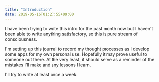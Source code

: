 ```yaml
---
title: "Introduction"
date: 2019-05-16T01:27:55+09:00
---
```


I have been trying to write this intro for the past month now but I haven't been able to write anything satisfactory, so this is pure stream of consciousness.

I'm setting up this journal to record my thought processes as I develop some apps for my own personal use. Hopefully it may prove useful to someone out there. At the very least, it should serve as a reminder of the mistakes I'll make and any lessons I learn.

I'll try to write at least once a week.
